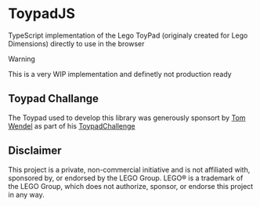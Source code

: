 # ToypadJS

TypeScript implementation of the Lego ToyPad (originaly created for Lego Dimensions) directly to use in the browser

> [!WARNING]
> This is a very WIP implementation and definetly not production ready

## Toypad Challange

The Toypad used to develop this library was generously sponsort by [Tom Wendel](https://github.com/tomwendel) as part of his [ToypadChallenge](https://github.com/Wendelpunkt/ToypadChallenge)

## Disclaimer

This project is a private, non-commercial initiative and is not affiliated with, sponsored by, or endorsed by the LEGO Group. LEGO® is a trademark of the LEGO Group, which does not authorize, sponsor, or endorse this project in any way.
